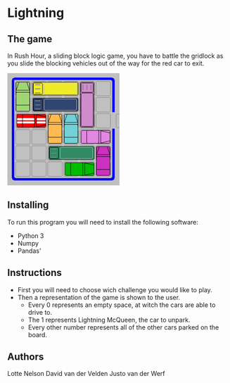 # Lightning


## The game
In Rush Hour, a sliding block logic game, you have to battle the gridlock as you slide the blocking vehicles out of the way for the red car to exit. 

<img src=https://github.com/elgoesto/bliksem/blob/master/speelbord.gif width="255">

## Installing
To run this program you will need to install the following software:
* Python 3
* Numpy
* Pandas'

## Instructions
* First you will need to choose wich challenge you would like to play.
* Then a representation of the game is shown to the user.
  * Every 0 represents an empty space, at witch the cars are able to drive to.
  * The 1 represents Lightning McQueen, the car to unpark.
  * Every other number represents all of the other cars parked on the board.

## Authors
Lotte Nelson
David van der Velden
Justo van der Werf
